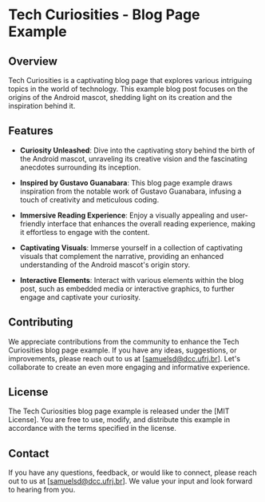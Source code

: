 # Tech Curiosities - Blog Page Example

## Overview

Tech Curiosities is a captivating blog page that explores various intriguing topics in the world of technology. This example blog post focuses on the origins of the Android mascot, shedding light on its creation and the inspiration behind it.

## Features

- **Curiosity Unleashed**: Dive into the captivating story behind the birth of the Android mascot, unraveling its creative vision and the fascinating anecdotes surrounding its inception.

- **Inspired by Gustavo Guanabara**: This blog page example draws inspiration from the notable work of Gustavo Guanabara, infusing a touch of creativity and meticulous coding.

- **Immersive Reading Experience**: Enjoy a visually appealing and user-friendly interface that enhances the overall reading experience, making it effortless to engage with the content.

- **Captivating Visuals**: Immerse yourself in a collection of captivating visuals that complement the narrative, providing an enhanced understanding of the Android mascot's origin story.

- **Interactive Elements**: Interact with various elements within the blog post, such as embedded media or interactive graphics, to further engage and captivate your curiosity.

## Contributing

We appreciate contributions from the community to enhance the Tech Curiosities blog page example. If you have any ideas, suggestions, or improvements, please reach out to us at [samuelsd@dcc.ufrj.br]. Let's collaborate to create an even more engaging and informative experience.

## License

The Tech Curiosities blog page example is released under the [MIT License]. You are free to use, modify, and distribute this example in accordance with the terms specified in the license.

## Contact

If you have any questions, feedback, or would like to connect, please reach out to us at [samuelsd@dcc.ufrj.br]. We value your input and look forward to hearing from you.
